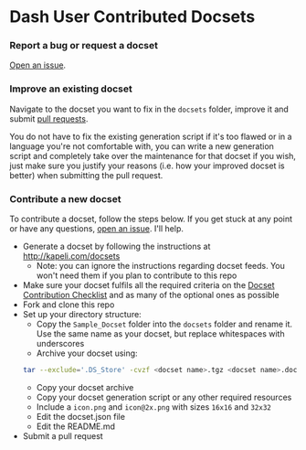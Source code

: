 Dash User Contributed Docsets
=======================

### Report a bug or request a docset
[Open an issue](https://github.com/Kapeli/Dash-User-Contributions/issues).

### Improve an existing docset

Navigate to the docset you want to fix in the `docsets` folder, improve it and submit [pull requests](https://github.com/Kapeli/Dash-User-Contributions/pulls).

You do not have to fix the existing generation script if it's too flawed or in a language you're not comfortable with, you can write a new generation script and completely take over the maintenance for that docset if you wish, just make sure you justify your reasons (i.e. how your improved docset is better) when submitting the pull request.

### Contribute a new docset

To contribute a docset, follow the steps below. If you get stuck at any point or have any questions, [open an issue](https://github.com/Kapeli/Dash-User-Contributions/issues). I'll help.

* Generate a docset by following the instructions at http://kapeli.com/docsets
    * Note: you can ignore the instructions regarding docset feeds. You won't need them if you plan to contribute to this repo
* Make sure your docset fulfils all the required criteria on the [Docset Contribution Checklist](https://github.com/Kapeli/Dash-User-Contributions/wiki/Docset-Contribution-Checklist) and as many of the optional ones as possible
* Fork and clone this repo
* Set up your directory structure:
  * Copy the `Sample_Docset` folder into the `docsets` folder and rename it. Use the same name as your docset, but replace whitespaces with underscores
  * Archive your docset using:
  ```bash
  tar --exclude='.DS_Store' -cvzf <docset name>.tgz <docset name>.docset
  ```
  * Copy your docset archive
  * Copy your docset generation script or any other required resources
  * Include a `icon.png` and `icon@2x.png` with sizes `16x16` and `32x32`
  * Edit the docset.json file
  * Edit the README.md
* Submit a pull request
